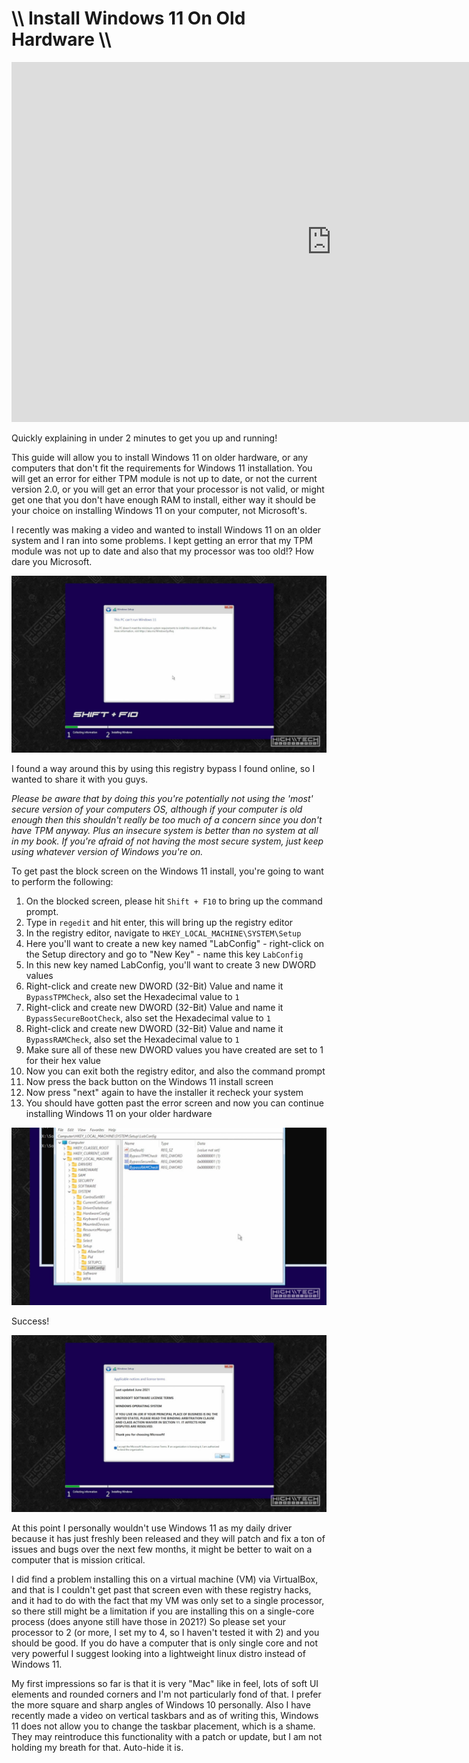 # \\\ Install Windows 11 On Old Hardware \\\

<iframe width="1024" height="576" src="https://www.youtube.com/embed/8kcBGjcPX_Q" title="YouTube video player" frameborder="0" allow="accelerometer; autoplay; clipboard-write; encrypted-media; gyroscope; picture-in-picture" allowfullscreen></iframe>

Quickly explaining in under 2 minutes to get you up and running! 

This guide will allow you to install Windows 11 on older hardware, or any computers that don't fit the requirements for Windows 11 installation. You will get an error for either TPM module is not up to date, or not the current version 2.0, or you will get an error that your processor is not valid, or might get one that you don't have enough RAM to install, either way it should be your choice on installing Windows 11 on your computer, not Microsoft's. 

I recently was making a video and wanted to install Windows 11 on an older system and I ran into some problems. I kept getting an error that my TPM module was not up to date and also that my processor was too old!? How dare you Microsoft. 

![](1-run.jpg)

I found a way around this by using this registry bypass I found online, so I wanted to share it with you guys. 

*Please be aware that by doing this you're potentially not using the 'most' secure version of your computers OS, although if your computer is old enough then this shouldn't really be too much of a concern since you don't have TPM anyway. Plus an insecure system is better than no system at all in my book. If you're afraid of not having the most secure system, just keep using whatever version of Windows you're on.*

To get past the block screen on the Windows 11 install, you're going to want to perform the following: 

1. On the blocked screen, please hit ```Shift + F10``` to bring up the command prompt. 
2. Type in ```regedit``` and hit enter, this will bring up the registry editor
3. In the registry editor, navigate to ```HKEY_LOCAL_MACHINE\SYSTEM\Setup```
4. Here you'll want to create a new key named "LabConfig" - right-click on the Setup directory and go to "New Key" - name this key ```LabConfig```
5. In this new key named LabConfig, you'll want to create 3 new DWORD values
6. Right-click and create new DWORD (32-Bit) Value and name it ```BypassTPMCheck```, also set the Hexadecimal value to ```1```
7. Right-click and create new DWORD (32-Bit) Value and name it ```BypassSecureBootCheck```, also set the Hexadecimal value to ```1```
8. Right-click and create new DWORD (32-Bit) Value and name it ```BypassRAMCheck```, also set the Hexadecimal value to ```1```
9. Make sure all of these new DWORD values you have created are set to 1 for their hex value
10. Now you can exit both the registry editor, and also the command prompt
11. Now press the back button on the Windows 11 install screen
12. Now press "next" again to have the installer it recheck your system
13. You should have gotten past the error screen and now you can continue installing Windows 11 on your older hardware 

![](2-bypass.jpg)

Success!

![](3-success.jpg)

At this point I personally wouldn't use Windows 11 as my daily driver because it has just freshly been released and they will patch and fix a ton of issues and bugs over the next few months, it might be better to wait on a computer that is mission critical. 

I did find a problem installing this on a virtual machine (VM) via VirtualBox, and that is I couldn't get past that screen even with these registry hacks, and it had to do with the fact that my VM was only set to a single processor, so there still might be a limitation if you are installing this on a single-core process (does anyone still have those in 2021?) So please set your processor to 2 (or more, I set my to 4, so I haven't tested it with 2) and you should be good. If you do have a computer that is only single core and not very powerful I suggest looking into a lightweight linux distro instead of Windows 11. 

My first impressions so far is that it is very "Mac" like in feel, lots of soft UI elements and rounded corners and I'm not particularly fond of that. I prefer the more square and sharp angles of Windows 10 personally. Also I have recently made a video on vertical taskbars and as of writing this, Windows 11 does not allow you to change the taskbar placement, which is a shame. They may reintroduce this functionality with a patch or update, but I am not holding my breath for that. Auto-hide it is. 

